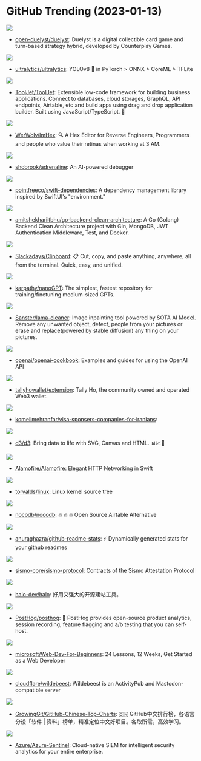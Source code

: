 # GitHub Trending (2023-01-13)

![](https://img.shields.io/badge/JavaScript-New%20535-green?style=flat-square&logo=appveyor)
- [open-duelyst/duelyst](https://github.com/open-duelyst/duelyst): Duelyst is a digital collectible card game and turn-based strategy hybrid, developed by Counterplay Games.

![](https://img.shields.io/badge/Python-New%20414-green?style=flat-square&logo=appveyor)
- [ultralytics/ultralytics](https://github.com/ultralytics/ultralytics): YOLOv8 🚀 in PyTorch > ONNX > CoreML > TFLite

![](https://img.shields.io/badge/JavaScript-New%20509-green?style=flat-square&logo=appveyor)
- [ToolJet/ToolJet](https://github.com/ToolJet/ToolJet): Extensible low-code framework for building business applications. Connect to databases, cloud storages, GraphQL, API endpoints, Airtable, etc and build apps using drag and drop application builder. Built using JavaScript/TypeScript. 🚀

![](https://img.shields.io/badge/C%2B%2B-New%20281-green?style=flat-square&logo=appveyor)
- [WerWolv/ImHex](https://github.com/WerWolv/ImHex): 🔍 A Hex Editor for Reverse Engineers, Programmers and people who value their retinas when working at 3 AM.

![](https://img.shields.io/badge/JavaScript-New%20179-green?style=flat-square&logo=appveyor)
- [shobrook/adrenaline](https://github.com/shobrook/adrenaline): An AI-powered debugger

![](https://img.shields.io/badge/Swift-New%20109-green?style=flat-square&logo=appveyor)
- [pointfreeco/swift-dependencies](https://github.com/pointfreeco/swift-dependencies): A dependency management library inspired by SwiftUI's "environment."

![](https://img.shields.io/badge/Go-New%20403-green?style=flat-square&logo=appveyor)
- [amitshekhariitbhu/go-backend-clean-architecture](https://github.com/amitshekhariitbhu/go-backend-clean-architecture): A Go (Golang) Backend Clean Architecture project with Gin, MongoDB, JWT Authentication Middleware, Test, and Docker.

![](https://img.shields.io/badge/C%2B%2B-New%2046-green?style=flat-square&logo=appveyor)
- [Slackadays/Clipboard](https://github.com/Slackadays/Clipboard): 📋 Cut, copy, and paste anything, anywhere, all from the terminal. Quick, easy, and unified.

![](https://img.shields.io/badge/Jupyter%20Notebook-New%202-green?style=flat-square&logo=appveyor)
- [karpathy/nanoGPT](https://github.com/karpathy/nanoGPT): The simplest, fastest repository for training/finetuning medium-sized GPTs.

![](https://img.shields.io/badge/Python-New%20190-green?style=flat-square&logo=appveyor)
- [Sanster/lama-cleaner](https://github.com/Sanster/lama-cleaner): Image inpainting tool powered by SOTA AI Model. Remove any unwanted object, defect, people from your pictures or erase and replace(powered by stable diffusion) any thing on your pictures.

![](https://img.shields.io/badge/Python-New%20586-green?style=flat-square&logo=appveyor)
- [openai/openai-cookbook](https://github.com/openai/openai-cookbook): Examples and guides for using the OpenAI API

![](https://img.shields.io/badge/TypeScript-New%20306-green?style=flat-square&logo=appveyor)
- [tallyhowallet/extension](https://github.com/tallyhowallet/extension): Tally Ho, the community owned and operated Web3 wallet.

![](https://img.shields.io/badge/none-New%20155-green?style=flat-square&logo=appveyor)
- [komeilmehranfar/visa-sponsers-companies-for-iranians](https://github.com/komeilmehranfar/visa-sponsers-companies-for-iranians): 

![](https://img.shields.io/badge/JavaScript-New%2021-green?style=flat-square&logo=appveyor)
- [d3/d3](https://github.com/d3/d3): Bring data to life with SVG, Canvas and HTML. 📊📈🎉

![](https://img.shields.io/badge/Swift-New%206-green?style=flat-square&logo=appveyor)
- [Alamofire/Alamofire](https://github.com/Alamofire/Alamofire): Elegant HTTP Networking in Swift

![](https://img.shields.io/badge/C-New%20128-green?style=flat-square&logo=appveyor)
- [torvalds/linux](https://github.com/torvalds/linux): Linux kernel source tree

![](https://img.shields.io/badge/TypeScript-New%2050-green?style=flat-square&logo=appveyor)
- [nocodb/nocodb](https://github.com/nocodb/nocodb): 🔥 🔥 🔥 Open Source Airtable Alternative

![](https://img.shields.io/badge/JavaScript-New%20103-green?style=flat-square&logo=appveyor)
- [anuraghazra/github-readme-stats](https://github.com/anuraghazra/github-readme-stats): ⚡ Dynamically generated stats for your github readmes

![](https://img.shields.io/badge/TypeScript-New%201-green?style=flat-square&logo=appveyor)
- [sismo-core/sismo-protocol](https://github.com/sismo-core/sismo-protocol): Contracts of the Sismo Attestation Protocol

![](https://img.shields.io/badge/Java-New%2030-green?style=flat-square&logo=appveyor)
- [halo-dev/halo](https://github.com/halo-dev/halo): 好用又强大的开源建站工具。

![](https://img.shields.io/badge/TypeScript-New%2025-green?style=flat-square&logo=appveyor)
- [PostHog/posthog](https://github.com/PostHog/posthog): 🦔 PostHog provides open-source product analytics, session recording, feature flagging and a/b testing that you can self-host.

![](https://img.shields.io/badge/JavaScript-New%20285-green?style=flat-square&logo=appveyor)
- [microsoft/Web-Dev-For-Beginners](https://github.com/microsoft/Web-Dev-For-Beginners): 24 Lessons, 12 Weeks, Get Started as a Web Developer

![](https://img.shields.io/badge/TypeScript-New%20190-green?style=flat-square&logo=appveyor)
- [cloudflare/wildebeest](https://github.com/cloudflare/wildebeest): Wildebeest is an ActivityPub and Mastodon-compatible server

![](https://img.shields.io/badge/Java-New%20248-green?style=flat-square&logo=appveyor)
- [GrowingGit/GitHub-Chinese-Top-Charts](https://github.com/GrowingGit/GitHub-Chinese-Top-Charts): 🇨🇳 GitHub中文排行榜，各语言分设「软件 | 资料」榜单，精准定位中文好项目。各取所需，高效学习。

![](https://img.shields.io/badge/Jupyter%20Notebook-New%202-green?style=flat-square&logo=appveyor)
- [Azure/Azure-Sentinel](https://github.com/Azure/Azure-Sentinel): Cloud-native SIEM for intelligent security analytics for your entire enterprise.

